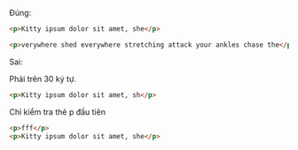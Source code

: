 Đúng: 

```html
<p>Kitty ipsum dolor sit amet, she</p>
```

```html
<p>verywhere shed everywhere stretching attack your ankles chase the</p>
```

Sai:

Phải trên 30 ký tự.
```html
<p>Kitty ipsum dolor sit amet, sh</p>
```

Chỉ kiểm tra thẻ p đầu tiên
```html
<p>fff</p>
<p>Kitty ipsum dolor sit amet, she</p>
```